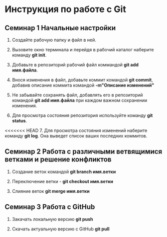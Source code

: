 # Инструкция по работе с Git

## Семинар 1 Начальные настройки

1. Создайте рабочую папку и файл в ней.

2. Вызовите окно терминала и перейдя в рабочий каталог наберите команду **git init**.

3. Добавьте в репозиторий рабочий файл коммандой **git add имя.файла**.

4. Внося изменения в файл, добавьте коммит командой **git commit**, добавив описание коммита командой **-m"Описание изменений"**

5. Не забывайте сохранять файл, добавлять его в репозиторий командой **git add имя.файла** при каждом важном сохранении изменения.

6. Для просмотра состояния репозитория используйте команду **git status**.

<<<<<<< HEAD
7. Для просмотра состояния изменений наберите команду **git log**. Она выведет список ваших последних коммитов.



## Семинар 2 Работа с различными ветвящимися ветками и решение конфликтов

1. Создание веток командой **git branch имя.ветки** 

2. Переключение ветки - **git checkout имя.ветки**

3. Слияние веток **git merge имя.ветки**

## Семинар 3 Работа с GitHub

1. Закачать локальную версию **git push**

2. Скачать актуальную версию с GitHub **git pull**














